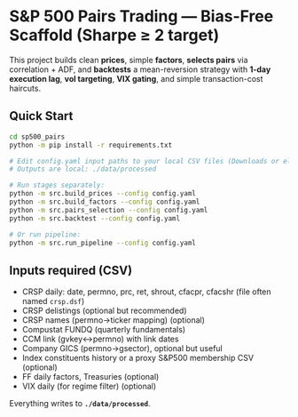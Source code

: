 # S&P 500 Pairs Trading — Bias-Free Scaffold (Sharpe ≥ 2 target)

This project builds clean **prices**, simple **factors**, **selects pairs** via correlation + ADF, and **backtests**
a mean-reversion strategy with **1-day execution lag**, **vol targeting**, **VIX gating**, and simple
transaction-cost haircuts.

## Quick Start
```bash
cd sp500_pairs
python -m pip install -r requirements.txt

# Edit config.yaml input paths to your local CSV files (Downloads or elsewhere).
# Outputs are local: ./data/processed

# Run stages separately:
python -m src.build_prices --config config.yaml
python -m src.build_factors --config config.yaml
python -m src.pairs_selection --config config.yaml
python -m src.backtest --config config.yaml

# Or run pipeline:
python -m src.run_pipeline --config config.yaml
```
## Inputs required (CSV)
- CRSP daily: date, permno, prc, ret, shrout, cfacpr, cfacshr  (file often named `crsp.dsf`)
- CRSP delistings (optional but recommended)
- CRSP names (permno→ticker mapping) (optional)
- Compustat FUNDQ (quarterly fundamentals)
- CCM link (gvkey↔permno) with link dates
- Company GICS (permno→gsector), optional but useful
- Index constituents history or a proxy S&P500 membership CSV (optional)
- FF daily factors, Treasuries (optional)
- VIX daily (for regime filter) (optional)

Everything writes to **`./data/processed`**.
